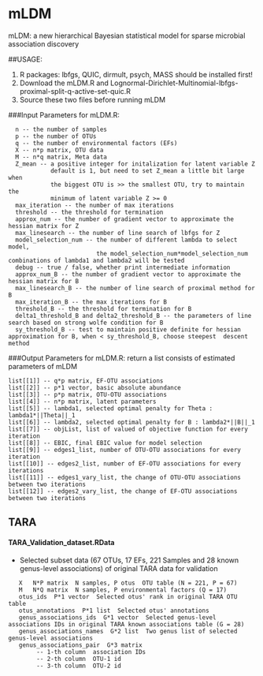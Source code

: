 # mLDM
mLDM: a new hierarchical Bayesian statistical model for sparse microbial association discovery

##USAGE:
  1. R packages: lbfgs, QUIC, dirmult, psych, MASS should be installed first!
  2. Download the mLDM.R and Lognormal-Dirichlet-Multinomial-lbfgs-proximal-split-q-active-set-quic.R
  3. Source these two files before running mLDM

###Input Parameters for mLDM.R:
```
  n -- the number of samples 
  p -- the number of OTUs
  q -- the number of environmental factors (EFs) 
  X -- n*p matrix, OTU data 
  M -- n*q matrix, Meta data 
  Z_mean -- a positive integer for initalization for latent variable Z 
            default is 1, but need to set Z_mean a little bit large when
            the biggest OTU is >> the smallest OTU, try to maintain the 
            minimum of latent variable Z >= 0 
  max_iteration -- the number of max iterations 
  threshold -- the threshold for termination 
  approx_num -- the number of gradient vector to approximate the hessian matrix for Z 
  max_linesearch -- the number of line search of lbfgs for Z 
  model_selection_num -- the number of different lambda to select model,  
                         the model_selection_num*model_selection_num combinations of lambda1 and lambda2 will be tested 
  debug -- true / false, whether print intermediate information 
  approx_num_B -- the number of gradient vector to approximate the hessian matrix for B 
  max_linesearch_B -- the number of line search of proximal method for B
  max_iteration_B -- the max iterations for B 
  threshold_B -- the threshold for termination for B 
  delta1_threshold_B and delta2_threshold_B -- the parameters of line search based on strong wolfe condition for B 
  sy_threshold_B -- test to maintain positive definite for hessian approximation for B, when < sy_threshold_B, choose steepest  descent method
```
###Output Parameters for mLDM.R:
return a list consists of estimated parameters of mLDM
```
list[[1]] -- q*p matrix, EF-OTU associations
list[[2]] -- p*1 vector, basic absolute abundance
list[[3]] -- p*p matrix, OTU-OTU associations
list[[4]] -- n*p matrix, latent parameters
list[[5]] -- lambda1, selected optimal penalty for Theta : lambda1*||Theta||_1
list[[6]] -- lambda2, selected optimal penalty for B : lambda2*||B||_1
list[[7]] -- objList, list of valued of objective function for every iteration
list[[8]] -- EBIC, final EBIC value for model selection 
list[[9]] -- edges1_list, number of OTU-OTU associations for every iteration 
list[[10]] -- edges2_list, number of EF-OTU associations for every iterations
list[[11]] -- edges1_vary_list, the change of OTU-OTU associations between two iterations
list[[12]] -- edges2_vary_list, the change of EF-OTU associations between two iterations
```
## TARA
#### TARA_Validation_dataset.RData
 * Selected subset data (67 OTUs, 17 EFs, 221 Samples and 28 known genus-level associations) of original TARA data for validation
```
   X   N*P matrix  N samples, P otus  OTU table (N = 221, P = 67)
   M   N*Q matrix  N samples, P environmental factors (Q = 17)
   otus_ids  P*1 vector  Selected otus' rank in original TARA OTU table
   otus_annotations  P*1 list  Selected otus' annotations
   genus_associations_ids  G*1 vector  Selected genus-level associations IDs in original TARA known associations table (G = 28)
   genus_associations_names  G*2 list  Two genus list of selected genus-level associations
   genus_associations_pair  G*3 matrix  
        -- 1-th column  association IDs
        -- 2-th column  OTU-1 id
        -- 3-th column  OTU-2 id
```
